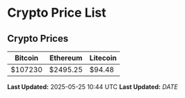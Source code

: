 # Crypto Price List

## Crypto Prices
| Bitcoin | Ethereum | Litecoin |
| ------- | -------- | -------- |
| $107230 | $2495.25 | $94.48 |
**Last Updated:** 2025-05-25 10:44 UTC
**Last Updated:** $DATE$

